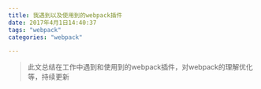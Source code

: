 ```yaml
---
title: 我遇到以及使用到的webpack插件
date: 2017年4月1日14:40:37
tags: "webpack"
categories: "webpack"

---
```


>此文总结在工作中遇到和使用到的webpack插件，对webpack的理解优化等，持续更新


## 